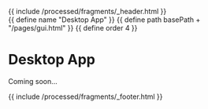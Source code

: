 {{ include /processed/fragments/_header.html }}\
{{ define name "Desktop App" }}
{{ define path basePath + "/pages/gui.html" }}
{{ define order 4 }}
# Desktop App

Coming soon...

{{ include /processed/fragments/_footer.html }}
